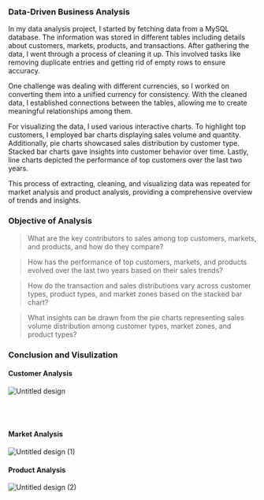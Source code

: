 ### Data-Driven Business Analysis

In my data analysis project, I started by fetching data from a MySQL database. The information was stored in different tables including details about customers, markets, products, and transactions. After gathering the data, I went through a process of cleaning it up. This involved tasks like removing duplicate entries and getting rid of empty rows to ensure accuracy.

One challenge was dealing with different currencies, so I worked on converting them into a unified currency for consistency. With the cleaned data, I established connections between the tables, allowing me to create meaningful relationships among them.

For visualizing the data, I used various interactive charts. To highlight top customers, I employed bar charts displaying sales volume and quantity. Additionally, pie charts showcased sales distribution by customer type. Stacked bar charts gave insights into customer behavior over time. Lastly, line charts depicted the performance of top customers over the last two years.

This process of extracting, cleaning, and visualizing data was repeated for market analysis and product analysis, providing a comprehensive overview of trends and insights.

### Objective of Analysis

>What are the key contributors to sales among top customers, markets, and products, and how do they compare?

>How has the performance of top customers, markets, and products evolved over the last two years based on their sales trends?

>How do the transaction and sales distributions vary across customer types, product types, and market zones based on the stacked bar chart?

>What insights can be drawn from the pie charts representing sales volume distribution among customer types, market zones, and product types?

### Conclusion and Visulization
#### Customer Analysis
![Untitled design](https://github.com/ayushpanchal909/Sales-insight-analysis/assets/142341609/032d9c9d-7d41-44a5-bbc1-fb732b7bb278)
<br>
<br>
<br>
<br>
#### Market Analysis
![Untitled design (1)](https://github.com/ayushpanchal909/Sales-insight-analysis/assets/142341609/86cf68ef-3778-4b7f-8e1a-b646a9e00dd4)

#### Product Analysis
![Untitled design (2)](https://github.com/ayushpanchal909/Sales-insight-analysis/assets/142341609/fb11681a-d2cc-4465-98de-ded37a46446d)


